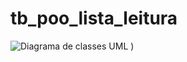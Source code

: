# tb_poo_lista_leitura

![Diagrama de classes UML](https://github.com/camilenolli/tb_poo_lista_leitura/assets/105084673/842d0a23-2b0b-422b-8d8f-32ffa8992a30)
)
